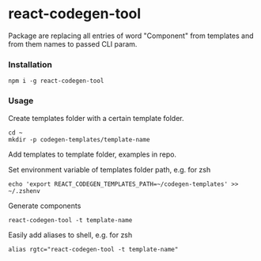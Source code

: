 # react-codegen-tool
Package are replacing all entries of word "Component" from templates and from them names to passed CLI param.
### Installation
```
npm i -g react-codegen-tool
```
### Usage
Create templates folder with a certain template folder.
```
cd ~
mkdir -p codegen-templates/template-name
```

Add templates to template folder, examples in repo.

Set environment variable of templates folder path, e.g. for zsh
```
echo 'export REACT_CODEGEN_TEMPLATES_PATH=~/codegen-templates' >> ~/.zshenv
```

Generate components
```
react-codegen-tool -t template-name
```

Easily add aliases to shell, e.g. for zsh
```
alias rgtc="react-codegen-tool -t template-name"
```



